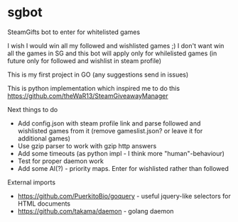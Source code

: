 # sgbot

SteamGifts bot to enter for whitelisted games

I wish I would win all my followed and wishlisted games ;) I don't want win all the games in SG and this bot will apply only for whilelisted games (in future only for followed and wishlist in steam profile)

This is my first project in GO (any suggestions send in issues)

This is python implementation which inspired me to do this
https://github.com/theWaR13/SteamGiveawayManager

Next things to do
* Add config.json with steam profile link and parse followed and wishlisted games from it (remove gameslist.json? or leave it for additional games)
* Use gzip parser to work with gzip http answers
* Add some timeouts (as python impl - I think more "human"-behaviour)
* Test for proper daemon work
* Add some AI(?) - priority maps. Enter for wishlisted rather than followed

External imports
* https://github.com/PuerkitoBio/goquery - useful jquery-like selectors for HTML documents
* https://github.com/takama/daemon - golang daemon
